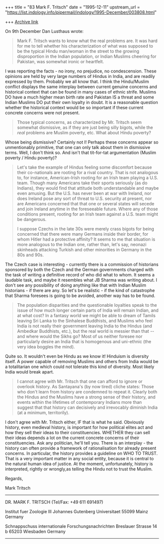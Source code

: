 +++
title = "83 Mark F. Tritsch"
date = "1995-12-11"
upstream_url = "https://list.indology.info/pipermail/indology/1995-December/003808.html"

+++
[Archive link](https://list.indology.info/pipermail/indology/1995-December/003808.html)

On 9th December Dan Lusthaus wrote:

> Mark F. Tritsch wants to know what the real problems are. It was hard for me to
> tell whether his characterization of what was supposed to be the typical Hindu
> man/woman in the street to the growing disproportion in the Indian population,
> or Indian Muslims cheering for Pakistan, was somewhat ironic or heartfelt.

I was reporting the facts - no irony, no prejudice, no condescension. 
These opinions are held by very large numbers of Hindus in India, and 
are readily expressed by them. Probably we all know that. I think the 
Hindu/Muslim conflict displays the same interplay between current 
genuine concerns and historical context that can be found in many 
cases of ethnic strife. Muslims DO have a much higher mean birth rate 
and Pakistan IS a threat and some Indian Muslims DO put their own 
loyalty in doubt. It is a reasonable question whether the historical 
context would be so important if these current concrete concerns were 
not present.

> Those typical concerns, as characterized by Mr. Tritsch seem somewhat
> dismissive, as if they are just being silly bigots, while the *real* problems
> are Muslim poverty, etc. What about Hindu poverty?

Whose being dismissive? Certainly not I! Perhaps these 
concerns appear so unmentionably primitive, that one can only talk 
about them in dismissive terms. Well, I don't think so. And isn't 
that tit-for-tat argumentation (Muslim poverty / Hindu poverty)?

> Let's take the example of Hindus feeling some discomfort because their
> co-nationals are rooting for a rival country. That is not analogous to, for
> instance, American-Irish rooting for an Irish team playing a U.S. team. Though
> many Americans take their sports seriously (as do Indians), they would find
> that attitude both understandable and maybe even amusing. But the U.S. has
> never been at war with Ireland, nor does Ireland pose any sort of threat to
> U.S. security at present, nor are Americans concerned that that one or several
> states will secede and join Ireland anytime in the foreseeable future. Where
> any of those conditions present, rooting for an Irish team against a U.S. team
> might be dangerous.
> 
> I suppose Czechs in the late 30s were merely crass bigots for being concerned
> that there were many Germans inside their border, for whom Hitler had a
>  protective affinity?  It seems to me that situation is more analogous to the
> Indian one, rather than, let's say, neonazi skinheads attacking Turkish and
> other minorities in Germany in the 80s and 90s.

The Czech case is interesting - currently there is a commission of 
historians sponsored by both the Czech and the German governments 
charged with the task of writing a definitive record of who did what 
to whom. It seems a laudable task, and maybe it resembles what JB 
Sharma was writing about. I don't see any possibility of doing 
anything like that with Indian Muslim historians - if there are any. 
So let's be realistic - if the kind of catastrophe that Sharma 
foresees is going to be avoided, another way has to be found.

> The population disparities and the questionable loyalties speak to
> the issue of how much longer certain parts of India will remain Indian, and at
> what cost? In a fantasy world we might be able to dream of Tamils leaving Sri
> Lanka to the Sinhalese Buddhists, and Muslims who feel India is not really
> their government leaving India to the Hindus (and Ambedkar Buddhists, etc.),
> but the real world is messier than that -- and where would the Sikhs go? Most
> of us neither foresee nor particularly desire an India that is homogenous and
> uni-ethnic (the very idea boggles the mind).

Quite so. It wouldn't even be Hindu as we know it! 
Hinduism is diversity itself. A power capable of removing Muslims 
and others from India would be a totalitarian one which could not 
tolerate this kind of diversity. Most likely India would break apart. 

> I cannot agree with Mr. Tritsch that one can afford to ignore or overlook
> history. As Santayana's (by now tired) cliche states: Those who don't learn
> from history are condemned to repeat it. Clearly both the Hindus and the
> Muslims have a strong sense of their history, and events within the lifetimes
> of contemporary Indians more than suggest that that history can decisively and
> irrevocably diminish India (at a minimum, territorily).

I don't agree with Mr. Tritsch either, IF that is what he said. 
Obviously history, even medieval history, is important for how 
political elites act and how they sell their ideas to their 
constituencies. WHETHER they can sell their ideas depends a lot on 
the current concrete concerns of their constituencies. Ask any 
politician, he'll tell you. There is an interplay - the history can 
often provide a framework of rationalisation for already present 
concerns. In particular, the history provides a guideline on WHO TO 
TRUST. That is a very important matter in any social entity, because 
it is central to the natural human idea of justice. At the moment, 
unfortunately, history is interpreted, rightly or wrongly,as telling 
the Hindu not to trust the Muslim.

Regards,

Mark Tritsch
**********************************************************

DR. MARK F. TRITSCH      (Tel/Fax: +49 611 691497)

Institut fuer Zoologie III
Johannes Gutenberg Universitaet
55099 Mainz
Germany

Schnappschuss internationale Forschungsnachrichten
Breslauer Strasse 14 b
65203 Wiesbaden
Germany

**********************************************************





